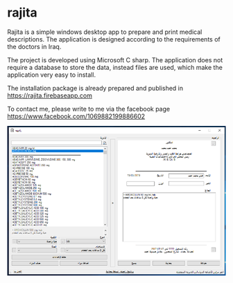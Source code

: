 # rajita
Rajita is a simple windows desktop app to prepare and print medical descriptions. The application is designed according to the requirements of the doctors in Iraq.

The project is developed using Microsoft C sharp. The application does not require a database to store the data, instead files are used, which make the application very easy to install.

The installation package is already prepared and published in https://rajita.firebaseapp.com

To contact me, please write to me via the facebook page https://www.facebook.com/1069882199886602

![ScreenShot](https://raw.githubusercontent.com/sahibammar/rajita/master/img/snapshot0.png)